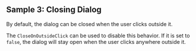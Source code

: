 ## Sample 3: Closing Dialog

By default, the dialog can be closed when the user clicks outside it.

The `CloseOnOutsideClick` can be used to disable this behavior. If it is set to `false`, the dialog will stay open when the user clicks anywhere outside it.
